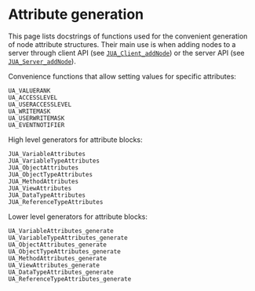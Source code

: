 # Attribute generation

This page lists docstrings of functions used for the convenient generation of 
node attribute structures. Their main use is when adding nodes to a server through 
client API (see [`JUA_Client_addNode`](@ref)) or the server API (see [`JUA_Server_addNode`](@ref)).

Convenience functions that allow setting values for specific attributes:

```@docs
UA_VALUERANK
UA_ACCESSLEVEL
UA_USERACCESSLEVEL
UA_WRITEMASK
UA_USERWRITEMASK
UA_EVENTNOTIFIER
```

High level generators for attribute blocks:
```@docs
JUA_VariableAttributes
JUA_VariableTypeAttributes
JUA_ObjectAttributes
JUA_ObjectTypeAttributes
JUA_MethodAttributes
JUA_ViewAttributes
JUA_DataTypeAttributes
JUA_ReferenceTypeAttributes
```

Lower level generators for attribute blocks:
```@docs
UA_VariableAttributes_generate
UA_VariableTypeAttributes_generate
UA_ObjectAttributes_generate
UA_ObjectTypeAttributes_generate
UA_MethodAttributes_generate
UA_ViewAttributes_generate
UA_DataTypeAttributes_generate
UA_ReferenceTypeAttributes_generate
```
